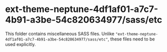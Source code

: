 # ext-theme-neptune-4df1af01-a7c7-4b91-a3be-54c820634977/sass/etc

This folder contains miscellaneous SASS files. Unlike `"ext-theme-neptune-4df1af01-a7c7-4b91-a3be-54c820634977/sass/etc"`, these files
need to be used explicitly.
